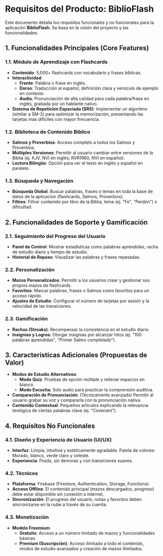 # Requisitos del Producto: BiblioFlash

Este documento detalla los requisitos funcionales y no funcionales para la aplicación **BiblioFlash**. Se basa en la visión del proyecto y las funcionalidades.

## 1. Funcionalidades Principales (Core Features)

### 1.1. Módulo de Aprendizaje con Flashcards
- **Contenido**: 5,000+ flashcards con vocabulario y frases bíblicas.
- **Interactividad**:
  - **Frente**: Palabra o frase en inglés.
  - **Dorso**: Traducción al español, definición clara y versículo de ejemplo en contexto.
  - **Audio**: Pronunciación de alta calidad para cada palabra/frase en inglés, grabada por un hablante nativo.
- **Sistema de Repetición Espaciada (SRS)**: Implementar un algoritmo (similar a SM-2) para optimizar la memorización, presentando las tarjetas más difíciles con mayor frecuencia.

### 1.2. Biblioteca de Contenido Bíblico
- **Salmos y Proverbios**: Acceso completo a todos los Salmos y Proverbios.
- **Múltiples Versiones**: Permitir al usuario cambiar entre versiones de la Biblia (ej. KJV, NVI en inglés; RVR1960, NVI en español).
- **Lectura Bilingüe**: Opción para ver el texto en inglés y español en paralelo.

### 1.3. Búsqueda y Navegación
- **Búsqueda Global**: Buscar palabras, frases o temas en toda la base de datos de la aplicación (flashcards, Salmos, Proverbios).
- **Filtros**: Filtrar contenido por libro de la Biblia, tema (ej. "Fe", "Perdón") o dificultad.

## 2. Funcionalidades de Soporte y Gamificación

### 2.1. Seguimiento del Progreso del Usuario
- **Panel de Control**: Mostrar estadísticas como palabras aprendidas, racha de estudio diario y tiempo de estudio.
- **Historial de Repaso**: Visualizar las palabras y frases repasadas.

### 2.2. Personalización
- **Mazos Personalizados**: Permitir a los usuarios crear y gestionar sus propios mazos de flashcards.
- **Favoritos**: Marcar palabras, frases o Salmos como favoritos para un acceso rápido.
- **Ajustes de Estudio**: Configurar el número de tarjetas por sesión y la velocidad de las transiciones.

### 2.3. Gamificación
- **Rachas (Streaks)**: Recompensar la consistencia en el estudio diario.
- **Insignias y Logros**: Otorgar insignias por alcanzar hitos (ej. "100 palabras aprendidas", "Primer Salmo completado").

## 3. Características Adicionales (Propuestas de Valor)

- **Modos de Estudio Alternativos**: 
  - **Modo Quiz**: Pruebas de opción múltiple y rellenar espacios en blanco.
  - **Modo Escucha**: Solo audio para practicar la comprensión auditiva.
- **Comparación de Pronunciación**: (Técnicamente avanzado) Permitir al usuario grabar su voz y compararla con la pronunciación nativa.
- **Contenido Contextual**: Pequeños artículos explicando la relevancia teológica de ciertas palabras clave (ej. "Covenant").

## 4. Requisitos No Funcionales

### 4.1. Diseño y Experiencia de Usuario (UI/UX)
- **Interfaz**: Limpia, intuitiva y estéticamente agradable. Paleta de colores: Morado, blanco, verde claro y celeste.
- **Experiencia**: Fluida, sin demoras y con transiciones suaves.

### 4.2. Técnicos
- **Plataforma**: Firebase (Firestore, Authentication, Storage, Functions).
- **Acceso Offline**: El contenido principal (mazos descargados, progreso) debe estar disponible sin conexión a internet.
- **Sincronización**: El progreso del usuario, notas y favoritos deben sincronizarse en la nube a través de su cuenta.

### 4.3. Monetización
- **Modelo Freemium**: 
  - **Gratuito**: Acceso a un número limitado de mazos y funcionalidades básicas.
  - **Premium (Suscripción)**: Acceso ilimitado a todo el contenido, modos de estudio avanzados y creación de mazos ilimitados.
